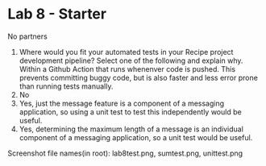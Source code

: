 # Lab 8 - Starter

No partners

1. Where would you fit your automated tests in your Recipe project development pipeline? Select one of the following and explain why.
    Within a Github Action that runs whenenver code is pushed. This prevents committing buggy code, but is also faster and less error prone than running tests manually.
2. No
3. Yes, just the message feature is a component of a messaging application, so using a unit test to test this independently would be useful.
4. Yes, determining the maximum length of a message is an individual component of a messaging application, so a unit test would be useful.

Screenshot file names(in root): lab8test.png, sumtest.png, unittest.png
